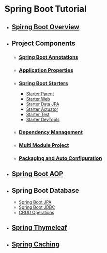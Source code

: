 # Spring Boot Tutorial

  - ## [Spirng Boot Overview](1_Spring_Boot_Overview/README.md)
  
  - ## Project Components
  
    - ### [Spring Boot Annotations](2_Project_Components/Spring_Boot_Annotation/README.md)
    
    - ### [Application Properties](2_Project_Components/Application_Properties/README.md)
    
    - ### [Spring Boot Starters](2_Project_Components/Spring_Boot_Starter/README.md)
      - [Starter Parent](2_Project_Components/Spring_Boot_Starter/Parent/README.md)
      - [Starter Web](2_Project_Components/Spring_Boot_Starter/Web/README.md)
      - [Starter Data JPA](2_Project_Components/Spring_Boot_Starter/Data/README.md)
      - [Starter Actuator](2_Project_Components/Spring_Boot_Starter/Actuator/README.md)
      - [Starter Test](2_Project_Components/Spring_Boot_Starter/Test/README.md)
      - [Starter DevTools](2_Project_Components/Spring_Boot_Starter/DevTools/README.md)
      
    - ### [Dependency Management](2_Project_Components/Dependency_Management/README.md)

    - ### [Multi Module Project](2_Project_Components/Multi_Module_Project/README.md)

    - ### [Packaging and Auto Configuration](2_Project_Components/Packaging_And_AutoConfig/README.md)
    
  - ## [Spring Boot AOP](3_Spring_Boot_AOP/README.md)
  
  - ## Spring Boot Database
    - [Spring Boot JPA](4_Spring_Boot_Database/Spring_Data_JPA/README.md)
    - [Spring Boot JDBC](4_Spring_Boot_Database/Spring_Boot_JDBC/README.md)
    - [CRUD Operations](4_Spring_Boot_Database/Crud_Operations/README.md)
  
  - ## [Spring Thymeleaf](5_Spring_Thymeleaf/README.md)

  - ## [Spring Caching](6_Spring_Caching/README.md)
